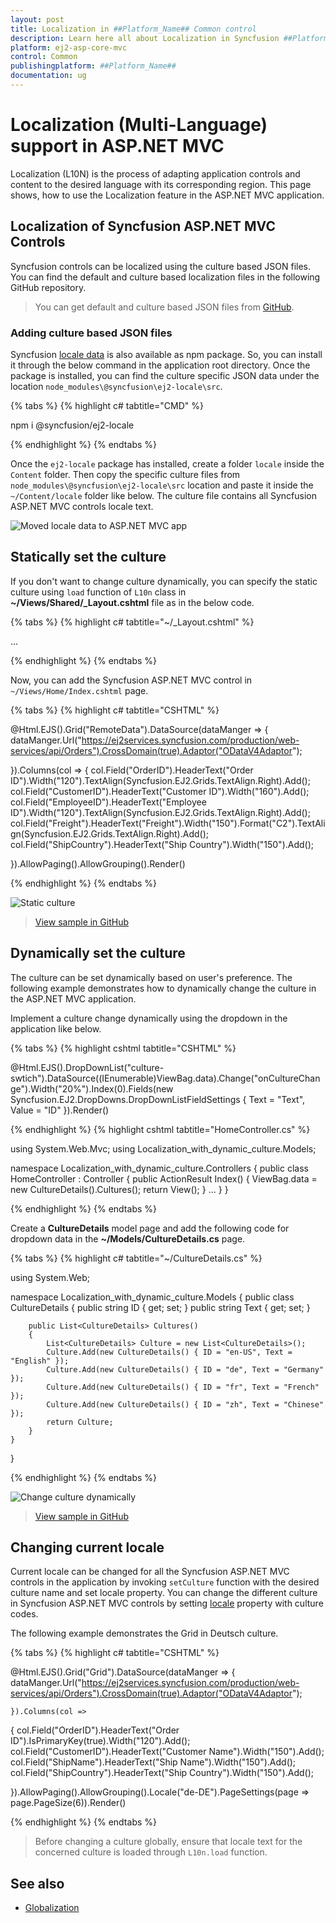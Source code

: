 ```yaml
---
layout: post
title: Localization in ##Platform_Name## Common control
description: Learn here all about Localization in Syncfusion ##Platform_Name## Common control and more.
platform: ej2-asp-core-mvc
control: Common
publishingplatform: ##Platform_Name##
documentation: ug
---
```


# Localization (Multi-Language) support in ASP.NET MVC

Localization (L10N) is the process of adapting application controls and content to the desired language with its corresponding region. This page shows, how to use the Localization feature in the ASP.NET MVC application.

## Localization of Syncfusion ASP.NET MVC Controls

Syncfusion controls can be localized using the culture based JSON files. You can find the default and culture based localization files in the following GitHub repository.

> You can get default and culture based JSON files from [GitHub](https://github.com/syncfusion/ej2-locale).

### Adding culture based JSON files

Syncfusion [locale data](https://www.npmjs.com/package/@syncfusion/ej2-locale) is also available as npm package. So, you can install it through the below command in the application root directory. Once the package is installed, you can find the culture specific JSON data under the location `node_modules\@syncfusion\ej2-locale\src`.

{% tabs %}
{% highlight c# tabtitle="CMD" %}

npm i @syncfusion/ej2-locale

{% endhighlight %}
{% endtabs %}

Once the `ej2-locale` package has installed, create a folder `locale` inside the `Content` folder. Then copy the specific culture files from `node_modules\@syncfusion\ej2-locale\src` location and paste it inside the `~/Content/locale` folder like below. The culture file contains all Syncfusion ASP.NET MVC controls locale text.

![Moved locale data to ASP.NET MVC app](images/moved-locale-data.png)

## Statically set the culture

If you don't want to change culture dynamically, you can specify the static culture using `load` function of `L10n` class in **~/Views/Shared/_Layout.cshtml** file as in the below code.

{% tabs %}
{% highlight c# tabtitle="~/_Layout.cshtml" %}

<body>
    ...
    <script>
        var ajax = new ej.base.Ajax(location.origin + '/Content/locale/de.json', 'GET', false);   //load the de json culture file 
        ajax.send().then((e) => {
            var loader = JSON.parse(e);
            ej.base.L10n.load(
                loader
            );
            ej.base.setCulture('de');      //Set the culture for the ASP.NET MVC controls 
        });
    </script>
</body>

{% endhighlight %}
{% endtabs %}

Now, you can add the Syncfusion ASP.NET MVC control in `~/Views/Home/Index.cshtml` page.

{% tabs %}
{% highlight c# tabtitle="CSHTML" %}

@Html.EJS().Grid("RemoteData").DataSource(dataManger =>
{
    dataManger.Url("https://ej2services.syncfusion.com/production/web-services/api/Orders").CrossDomain(true).Adaptor("ODataV4Adaptor");

}).Columns(col =>
{
    col.Field("OrderID").HeaderText("Order ID").Width("120").TextAlign(Syncfusion.EJ2.Grids.TextAlign.Right).Add();
    col.Field("CustomerID").HeaderText("Customer ID").Width("160").Add();
    col.Field("EmployeeID").HeaderText("Employee ID").Width("120").TextAlign(Syncfusion.EJ2.Grids.TextAlign.Right).Add();
    col.Field("Freight").HeaderText("Freight").Width("150").Format("C2").TextAlign(Syncfusion.EJ2.Grids.TextAlign.Right).Add();
    col.Field("ShipCountry").HeaderText("Ship Country").Width("150").Add();

}).AllowPaging().AllowGrouping().Render()

{% endhighlight %}
{% endtabs %}

![Static culture](images/grid-locale.png)

> [View sample in GitHub](https://github.com/SyncfusionExamples/asp-net-mvc-localization/tree/main/Localization-with-static-culture)

## Dynamically set the culture

The culture can be set dynamically based on user's preference. The following example demonstrates how to dynamically change the culture in the ASP.NET MVC application.

Implement a culture change dynamically using the dropdown in the application like below.

{% tabs %}
{% highlight cshtml tabtitle="CSHTML" %}

<div class="dropdown">
    @Html.EJS().DropDownList("culture-swtich").DataSource((IEnumerable<Object>)ViewBag.data).Change("onCultureChange").Width("20%").Index(0).Fields(new Syncfusion.EJ2.DropDowns.DropDownListFieldSettings { Text = "Text", Value = "ID" }).Render()
</div>

<script>
    function onCultureChange(e) {
        var culture = e.value;
        var ajax = new ej.base.Ajax(location.origin + '/Content/locale/' + culture + '.json', 'GET', false);   //load the json culture file
        ajax.send().then((e) => {
            var loader = JSON.parse(e);
            ej.base.L10n.load(
                loader
            );
            ej.base.setCulture(culture);      //Set the culture for the ASP.NET Core controls
        });
    }
</script>

{% endhighlight %}
{% highlight cshtml tabtitle="HomeController.cs" %}

using System.Web.Mvc;
using Localization_with_dynamic_culture.Models;

namespace Localization_with_dynamic_culture.Controllers
{
    public class HomeController : Controller
    {
        public ActionResult Index()
        {
            ViewBag.data = new CultureDetails().Cultures();
            return View();
        }
    ...
    }
}

{% endhighlight %}
{% endtabs %}

Create a **CultureDetails** model page and add the following code for dropdown data in the **~/Models/CultureDetails.cs** page. 

{% tabs %}
{% highlight c# tabtitle="~/CultureDetails.cs" %}

using System.Web;

namespace Localization_with_dynamic_culture.Models
{
    public class CultureDetails
    {
        public string ID { get; set; }
        public string Text { get; set; }

        public List<CultureDetails> Cultures()
        {
            List<CultureDetails> Culture = new List<CultureDetails>();
            Culture.Add(new CultureDetails() { ID = "en-US", Text = "English" });
            Culture.Add(new CultureDetails() { ID = "de", Text = "Germany" });
            Culture.Add(new CultureDetails() { ID = "fr", Text = "French" });
            Culture.Add(new CultureDetails() { ID = "zh", Text = "Chinese" });
            return Culture;
        }
    }
}

{% endhighlight %}
{% endtabs %}

![Change culture dynamically](images/dynamic-culture-switch.png)

> [View sample in GitHub](https://github.com/SyncfusionExamples/asp-net-mvc-localization/tree/main/Localization-with-dynamic-culture)


## Changing current locale

Current locale can be changed for all the Syncfusion ASP.NET MVC controls in the application by invoking `setCulture` function with the desired culture name and set locale property. You can change the different culture in Syncfusion ASP.NET MVC controls by setting [locale](https://help.syncfusion.com/cr/aspnetmvc-js2/Syncfusion.EJ2.Grids.Grid.html#Syncfusion_EJ2_Grids_Grid_Locale) property with culture codes.

The following example demonstrates the Grid in Deutsch culture.

{% tabs %}
{% highlight c# tabtitle="CSHTML" %}

@Html.EJS().Grid("Grid").DataSource(dataManger =>
    {
        dataManger.Url("https://ej2services.syncfusion.com/production/web-services/api/Orders").CrossDomain(true).Adaptor("ODataV4Adaptor");

    }).Columns(col =>
{
    col.Field("OrderID").HeaderText("Order ID").IsPrimaryKey(true).Width("120").Add();
    col.Field("CustomerID").HeaderText("Customer Name").Width("150").Add();
    col.Field("ShipName").HeaderText("Ship Name").Width("150").Add();
    col.Field("ShipCountry").HeaderText("Ship Country").Width("150").Add();

}).AllowPaging().AllowGrouping().Locale("de-DE").PageSettings(page => page.PageSize(6)).Render()

<script>
    ej.base.L10n.load({
        'de-DE': {
            'grid': {
                'EmptyRecord': 'Keine Aufzeichnungen angezeigt',
                'GroupDropArea': 'Ziehen Sie einen Spaltenkopf hier, um die Gruppe ihre Spalte',
                'UnGroup': 'Klicken Sie hier, um die Gruppierung aufheben',
                'EmptyDataSourceError': 'DataSource darf bei der Erstauslastung nicht leer sein, da Spalten aus der dataSource im AutoGenerate Spaltenraster',
                'Item': 'Artikel',
                'Items': 'Artikel'
            },
            'pager': {
                'currentPageInfo': '{0} von {1} Seiten',
                'totalItemsInfo': '({0} Beiträge)',
                'firstPageTooltip': 'Zur ersten Seite',
                'lastPageTooltip': 'Zur letzten Seite',
                'nextPageTooltip': 'Zur nächsten Seite',
                'previousPageTooltip': 'Zurück zur letzten Seit',
                'nextPagerTooltip': 'Zum nächsten Pager',
                'previousPagerTooltip': 'Zum vorherigen Pager'
            }
        }
    });
    ej.base.setCulture('de');
</script>

{% endhighlight %}
{% endtabs %}

> Before changing a culture globally, ensure that locale text for the concerned culture is loaded through `L10n.load` function. 

## See also

* [Globalization](https://ej2.syncfusion.com/aspnetmvc/documentation/common/internationalization)
